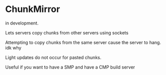 # ChunkMirror

in development.

Lets servers copy chunks from other servers using sockets

Attempting to copy chunks from the same server cause the server to hang. idk why

Light updates do not occur for pasted chunks.

Useful if you want to have a SMP and have a CMP build server
